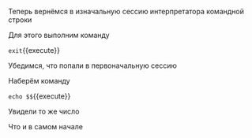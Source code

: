 Теперь вернёмся в изначальную сессию интерпретатора командной строки

Для этого выполним команду

`exit`{{execute}}

Убедимся, что попали в первоначальную сессию

Наберём команду

`echo $$`{{execute}}

Увидели то же число

Что и в самом начале
